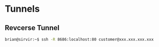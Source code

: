 # Tunnels

## Revcerse Tunnel

```sh
brian@sirvir:~$ ssh -R 8686:localhost:80 customer@xxx.xxx.xxx.xxx
```